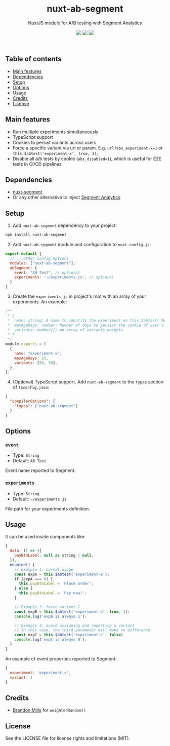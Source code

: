 <h1 align="center">
  nuxt-ab-segment
</h1>
<p align="center">
  NuxtJS module for A/B testing with Segment Analytics<br />
</p>

<p align="center">
  <a href="https://www.npmjs.com/package/nuxt-ab-segment"><img src="https://img.shields.io/npm/v/nuxt-ab-segment?style=flat-square"></a> <a href="https://www.npmjs.com/package/nuxt-ab-segment"><img src="https://img.shields.io/npm/dt/nuxt-ab-segment?style=flat-square"></a> <a href="#"><img src="https://img.shields.io/github/license/dogchef-be/nuxt-ab-segment?style=flat-square"></a>
</p>
<br />

## Table of contents

- [Main features](#main-features)
- [Dependencies](#dependencies)
- [Setup](#setup)
- [Options](#options)
- [Usage](#usage)
- [Credits](#credits)
- [License](#license)

## Main features

- Run multiple experiments simultaneously
- TypeScript support
- Cookies to persist variants across users
- Force a specific variant via url or param. E.g. `url?abs_experiment-x=1` or `this.$abtest('experiment-x', true, 1);`
- Disable all a/b tests by cookie (`abs_disabled=1`), which is useful for E2E tests in CI/CD pipelines

## Dependencies

- [nuxt-segment](https://github.com/dansmaculotte/nuxt-segment)
- Or any other alternative to inject [Segment Analytics](https://segment.com)

## Setup

1. Add `nuxt-ab-segment` dependency to your project:

```bash
npm install nuxt-ab-segment
```

2. Add `nuxt-ab-segment` module and configuration to `nuxt.config.js`:

```js
export default {
  // ...other config options
  modules: ["nuxt-ab-segment"];
  abSegment: {
    event: "AB Test", // optional
    experiments: '~/experiments.js', // optional
  }
}
```

3. Create the `experiments.js` in project's root with an array of your experiments. An example:

```js
/**
 * {
 *  name: string; A name to identify the experiment on this.$abtest('NAME_HERE')
 *  maxAgeDays: number; Number of days to persist the cookie of user's active variant
 *  variants: number[]; An array of variants weights
 * }
 */
module.exports = [
  {
    name: "experiment-x",
    maxAgeDays: 15,
    variants: [50, 50],
  },
];
```

4. (Optional) TypeScript support. Add `nuxt-ab-segment` to the `types` section of `tsconfig.json`:

```json
{
  "compilerOptions": {
    "types": ["nuxt-ab-segment"]
  }
}
```

## Options

### `event`

- Type: `String`
- Default: `AB Test`

Event name reported to Segment.

### `experiments`

- Type: `String`
- Default: `~/experiments.js`

File path for your experiments definition.

## Usage

It can be used inside components like:

```js
{
  data: () => ({
    payBtnLabel: null as string | null,
  }),
  mounted() {
    // Example 1: normal usage
    const expA = this.$abtest('experiment-a');
    if (expA === 0) {
      this.payBtnLabel = 'Place order';
    } else {
      this.payBtnLabel = 'Pay now!';
    }

    // Example 2: force variant 1
    const expB = this.$abtest('experiment-b', true, 1);
    console.log('expB is always 1');

    // Example 3: avoid assigning and reporting a variant
    // In this case, the third parameter will make no difference
    const expC = this.$abtest('experiment-c', false)
    console.log('expC is always 0');
  }
}
```

An example of event properties reported to Segment:

```js
{
  experiment: 'experiment-x',
  variant: 1
}
```

## Credits

- [Brandon Mills](https://github.com/btmills) for `weightedRandom()`

## License

See the LICENSE file for license rights and limitations (MIT).
